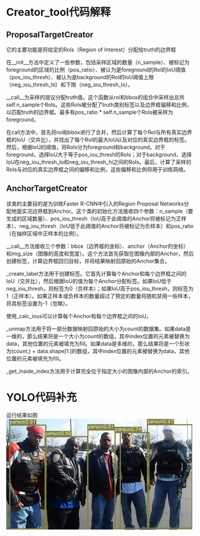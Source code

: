 # Creator_tool代码解释
## ProposalTargetCreator
它的主要功能是将给定的RoIs（Region of Interest）分配给truth的边界框

在__init__方法中定义了一些参数，包括采样区域的数量（n_sample）、被标记为foreground的区域的比例（pos_ratio）、被认为是foreground的RoI的IoU阈值（pos_iou_thresh）、被认为是background的RoI的IoU阈值上限（neg_iou_thresh_hi）和下限（neg_iou_thresh_lo）。

__call__为采样的提议分配truth值。这个函数从roi和bbox的组合中采样出总共self.n_sample个RoIs。这些RoIs被分配了truth类别标签以及边界框偏移和比例，以匹配truth的边界框。最多有pos_ratio * self.n_sample个RoIs被采样为foreground。

在call方法中，首先将roi和bbox进行了合并，然后计算了每个RoI与所有真实边界框的IoU（交并比），并找出了每个RoI的最大IoU以及对应的真实边界框的标签。然后，根据IoU的阈值，将RoIs分为foreground和background。对于foreground，选择IoU大于等于pos_iou_thresh的RoIs；对于background，选择IoU在neg_iou_thresh_lo和neg_iou_thresh_hi之间的RoIs。最后，计算了采样的RoIs与对应的真实边界框之间的偏移和比例，这些偏移和比例将用于训练网络。

## AnchorTargetCreator

该类的主要目的是为训练Faster R-CNN中引入的Region Proposal Networks分配地面实况边界框到Anchor。这个类的初始化方法接收四个参数：n_sample（要生成的区域数量）、pos_iou_thresh（IoU高于此阈值的Anchor将被标记为正样本）、neg_iou_thresh（IoU低于此阈值的Anchor将被标记为负样本）和pos_ratio（在抽样区域中正样本的比例）。

__call__方法接收三个参数：bbox（边界框的坐标）、anchor（Anchor的坐标）和img_size（图像的高度和宽度）。这个方法首先获取在图像内部的Anchor，然后创建标签，计算边界框回归目标，并将结果映射回原始的Anchor集合。

_create_label方法用于创建标签。它首先计算每个Anchor和每个边界框之间的IoU（交并比），然后根据IoU的值为每个Anchor分配标签。如果IoU低于neg_iou_thresh，则标签为0（负样本）；如果IoU高于pos_iou_thresh，则标签为1（正样本）。如果正样本或负样本的数量超过了预定的数量将随机禁用一些样本，将其标签设置为-1（忽略）。

使用_calc_ious可以计算每个Anchor和每个边界框之间的IoU。

_unmap方法用于将一部分数据映射回原始的大小为count的数据集。如果data是一维的，那么结果将是一个大小为count的数组，其中index位置的元素被替换为data，其他位置的元素被填充为fill。如果data是多维的，那么结果将是一个形状为(count,) + data.shape[1:]的数组，其中index位置的元素被替换为data，其他位置的元素被填充为fill。

_get_inside_index方法用于计算完全位于指定大小的图像内部的Anchor的索引。

# YOLO代码补充
运行结果如图
![Alt text](./YOLO/imgs/demo_result.jpg)